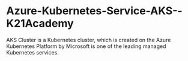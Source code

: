 # Azure-Kubernetes-Service-AKS--K21Academy
AKS Cluster is a Kubernetes cluster, which is created on the Azure Kubernetes Platform by Microsoft is one of the leading managed Kubernetes services.
